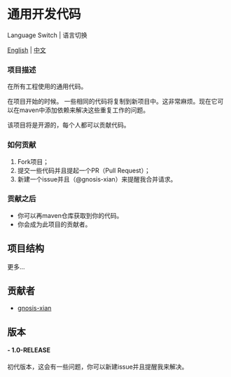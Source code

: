 # 通用开发代码

Language Switch | 语言切换

<a href="https://github.com/gnosis-xian/development-commons/blob/master/README.md">English</a> | <a href="https://github.com/gnosis-xian/development-commons/blob/master/README.chs.md">中文</a>

### 项目描述

在所有工程使用的通用代码。

在项目开始的时候。 一些相同的代码将复制到新项目中。这非常麻烦。现在它可以在maven中添加依赖来解决这些重复工作的问题。

该项目将是开源的，每个人都可以贡献代码。

### 如何贡献

1. Fork项目；
2. 提交一些代码并且提起一个PR（Pull Request）；
3. 新建一个issue并且（@gnosis-xian）来提醒我合并请求。

### 贡献之后

- 你可以再maven仓库获取到你的代码。
- 你会成为此项目的贡献者。

## 项目结构

更多...

## 贡献者

- <a href="https://github.com/gnosis-xian/">gnosis-xian</a>

## 版本

#### - 1.0-RELEASE

初代版本，这会有一些问题，你可以新建issue并且提醒我来解决。
